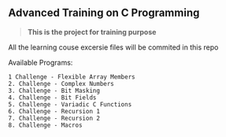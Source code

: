 ## Advanced Training on C Programming

> **This is the project for training purpose**

All the learning couse excersie files will be commited in this repo

Available Programs:
```
1 Challenge - Flexible Array Members 
2. Challenge - Complex Numbers
3. Challenge - Bit Masking
4. Challenge - Bit Fields
5. Challenge - Variadic C Functions
6. Challenge - Recursion 1
7. Challenge - Recursion 2
8. Challenge - Macros

```
